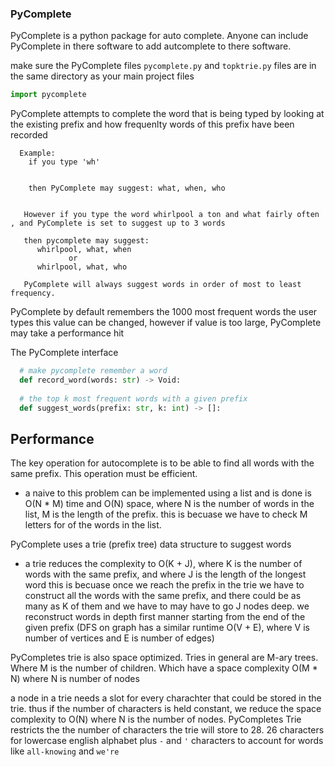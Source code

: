 ### PyComplete 

PyComplete is a python package for auto complete.
Anyone can include PyComplete in there software to add autcomplete to there software. 

make sure the PyComplete files ```pycomplete.py``` and ```topktrie.py``` files are in the same directory as your main project files

```python 
import pycomplete
```

PyComplete attempts to complete the word that is being typed by looking at the existing prefix and how frequenlty words of this 
prefix have been recorded
```
  Example: 
    if you type 'wh'
    
    
    then PyComplete may suggest: what, when, who 


   However if you type the word whirlpool a ton and what fairly often , and PyComplete is set to suggest up to 3 words
   
   then pycomplete may suggest: 
      whirlpool, what, when
             or 
      whirlpool, what, who
      
   PyComplete will always suggest words in order of most to least frequency. 

```
PyComplete by default remembers the 1000 most frequent words the user types
this value can be changed, however if value is too large, PyComplete may take a performance hit


The PyComplete interface 

```python 
  # make pycomplete remember a word
  def record_word(words: str) -> Void:
  
  # the top k most frequent words with a given prefix
  def suggest_words(prefix: str, k: int) -> []:
```

## Performance 

The key operation for autocomplete is to be able to find all words with the same prefix. This operation must be efficient.
   
   - a naive to this problem can be implemented using a list and is done is O(N * M) time and O(N) space, where N is the number of words in the list, M is the length of the prefix. this is becuase we have to check M letters for of the words in the list.

PyComplete uses a trie (prefix tree) data structure to suggest words

- a trie reduces the complexity to O(K + J), where K is the number of words with the same prefix, and where J is the length of the longest word 
this is becuase once we reach the prefix in the trie we have to construct all the words with the same prefix, and there could be as many as K of them and we have to may have to go J nodes deep. we reconstruct words in depth first manner starting from the end of the given prefix (DFS on graph has a similar runtime O(V + E), where V is number of vertices and E is number of edges) 

PyCompletes trie is also space optimized. Tries in general are M-ary trees. Where M is the number of children.
Which have a space complexity O(M * N) where N  is number of nodes 

a node in a trie needs a slot for every charachter that could be stored in the trie. thus if the number of characters is held constant, we reduce
the space complexity to O(N) where N is the number of nodes. PyCompletes Trie restricts the the number of characters the trie will store to 28. 26 characters for lowercase english alphabet plus ```-``` and ```'``` characters to account for words like ```all-knowing``` and ```we're```














